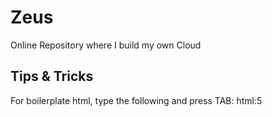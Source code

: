 # Zeus
Online Repository where I build my own Cloud

## Tips & Tricks
For boilerplate html, type the following and press TAB:
    html:5